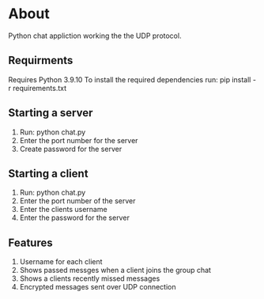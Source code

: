 # About

Python chat appliction working the the UDP protocol.

## Requirments

Requires Python 3.9.10
To install the required dependencies run: pip install -r requirements.txt

## Starting a server

1. Run: python chat.py  
2. Enter the port number for the server
2. Create password for the server

## Starting a client

1. Run: python chat.py <ip address of server>
2. Enter the port number of the server
3. Enter the clients username
4. Enter the password for the server 

## Features

1. Username for each client
2. Shows passed messges when a client joins the group chat
3. Shows a clients recently missed messages
4. Encrypted messages sent over UDP connection 